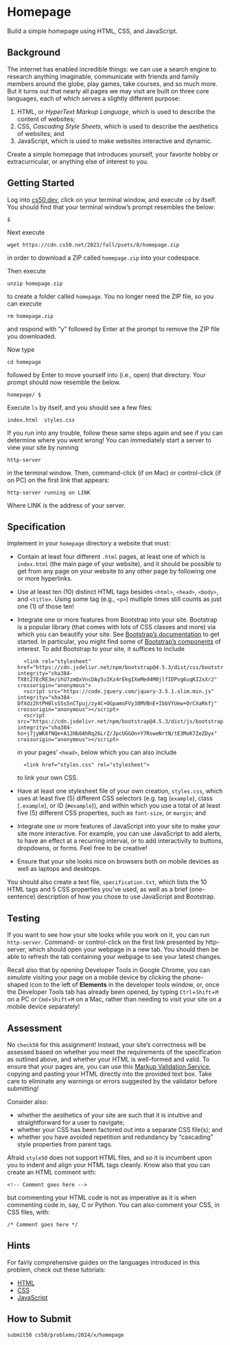 # Homepage

Build a simple homepage using HTML, CSS, and JavaScript.

## Background

The internet has enabled incredible things: we can use a search engine to research anything imaginable, communicate with friends and family members around the globe, play games, take courses, and so much more. But it turns out that nearly all pages we may visit are built on three core languages, each of which serves a slightly different purpose:

1.  HTML, or _HyperText Markup Language_, which is used to describe the content of websites;
2.  CSS, _Cascading Style Sheets_, which is used to describe the aesthetics of websites; and
3.  JavaScript, which is used to make websites interactive and dynamic.

Create a simple homepage that introduces yourself, your favorite hobby or extracurricular, or anything else of interest to you.

## Getting Started

Log into [cs50.dev](https://cs50.dev/), click on your terminal window, and execute `cd` by itself. You should find that your terminal window’s prompt resembles the below:

    $

Next execute

    wget https://cdn.cs50.net/2023/fall/psets/8/homepage.zip

in order to download a ZIP called `homepage.zip` into your codespace.

Then execute

    unzip homepage.zip

to create a folder called `homepage`. You no longer need the ZIP file, so you can execute

    rm homepage.zip

and respond with “y” followed by Enter at the prompt to remove the ZIP file you downloaded.

Now type

    cd homepage

followed by Enter to move yourself into (i.e., open) that directory. Your prompt should now resemble the below.

    homepage/ $

Execute `ls` by itself, and you should see a few files:

    index.html  styles.css

If you run into any trouble, follow these same steps again and see if you can determine where you went wrong! You can immediately start a server to view your site by running

    http-server

in the terminal window. Then, command-click (if on Mac) or control-click (if on PC) on the first link that appears:

    http-server running on LINK

Where LINK is the address of your server.

## Specification

Implement in your `homepage` directory a website that must:

- Contain at least four different `.html` pages, at least one of which is `index.html` (the main page of your website), and it should be possible to get from any page on your website to any other page by following one or more hyperlinks.
- Use at least ten (10) distinct HTML tags besides `<html>`, `<head>`, `<body>`, and `<title>`. Using some tag (e.g., `<p>`) multiple times still counts as just one (1) of those ten!
- Integrate one or more features from Bootstrap into your site. Bootstrap is a popular library (that comes with lots of CSS classes and more) via which you can beautify your site. See [Bootstrap’s documentation](https://getbootstrap.com/docs/5.2/) to get started. In particular, you might find some of [Bootstrap’s components](https://getbootstrap.com/docs/5.2/components/) of interest. To add Bootstrap to your site, it suffices to include

        <link rel="stylesheet" href="https://cdn.jsdelivr.net/npm/bootstrap@4.5.3/dist/css/bootstrap.min.css" integrity="sha384-TX8t27EcRE3e/ihU7zmQxVncDAy5uIKz4rEkgIXeMed4M0jlfIDPvg6uqKI2xXr2" crossorigin="anonymous">
        <script src="https://code.jquery.com/jquery-3.5.1.slim.min.js" integrity="sha384-DfXdz2htPH0lsSSs5nCTpuj/zy4C+OGpamoFVy38MVBnE+IbbVYUew+OrCXaRkfj" crossorigin="anonymous"></script>
        <script src="https://cdn.jsdelivr.net/npm/bootstrap@4.5.3/dist/js/bootstrap.bundle.min.js" integrity="sha384-ho+j7jyWK8fNQe+A12Hb8AhRq26LrZ/JpcUGGOn+Y7RsweNrtN/tE3MoK7ZeZDyx" crossorigin="anonymous"></script>

  in your pages’ `<head>`, below which you can also include

        <link href="styles.css" rel="stylesheet">

  to link your own CSS.

- Have at least one stylesheet file of your own creation, `styles.css`, which uses at least five (5) different CSS selectors (e.g. tag (`example`), class (`.example`), or ID (`#example`)), and within which you use a total of at least five (5) different CSS properties, such as `font-size`, or `margin`; and
- Integrate one or more features of JavaScript into your site to make your site more interactive. For example, you can use JavaScript to add alerts, to have an effect at a recurring interval, or to add interactivity to buttons, dropdowns, or forms. Feel free to be creative!
- Ensure that your site looks nice on browsers both on mobile devices as well as laptops and desktops.

You should also create a text file, `specification.txt`, which lists the 10 HTML tags and 5 CSS properties you’ve used, as well as a brief (one-sentence) description of how you chose to use JavaScript and Bootstrap.

## Testing

If you want to see how your site looks while you work on it, you can run `http-server`. Command- or control-click on the first link presented by http-server, which should open your webpage in a new tab. You should then be able to refresh the tab containing your webpage to see your latest changes.

Recall also that by opening Developer Tools in Google Chrome, you can _simulate_ visiting your page on a mobile device by clicking the phone-shaped icon to the left of **Elements** in the developer tools window, or, once the Developer Tools tab has already been opened, by typing `Ctrl`+`Shift`+`M` on a PC or `Cmd`+`Shift`+`M` on a Mac, rather than needing to visit your site on a mobile device separately!

## Assessment

No `check50` for this assignment! Instead, your site’s correctness will be assessed based on whether you meet the requirements of the specification as outlined above, and whether your HTML is well-formed and valid. To ensure that your pages are, you can use this [Markup Validation Service](https://validator.w3.org/#validate_by_input), copying and pasting your HTML directly into the provided text box. Take care to eliminate any warnings or errors suggested by the validator before submitting!

Consider also:

- whether the aesthetics of your site are such that it is intuitive and straightforward for a user to navigate;
- whether your CSS has been factored out into a separate CSS file(s); and
- whether you have avoided repetition and redundancy by “cascading” style properties from parent tags.

Afraid `style50` does not support HTML files, and so it is incumbent upon you to indent and align your HTML tags cleanly. Know also that you can create an HTML comment with:

    <!-- Comment goes here -->

but commenting your HTML code is not as imperative as it is when commenting code in, say, C or Python. You can also comment your CSS, in CSS files, with:

    /* Comment goes here */

## Hints

For fairly comprehensive guides on the languages introduced in this problem, check out these tutorials:

- [HTML](https://www.w3schools.com/html/)
- [CSS](https://www.w3schools.com/css/)
- [JavaScript](https://www.w3schools.com/js/)

## How to Submit

    submit50 cs50/problems/2024/x/homepage
